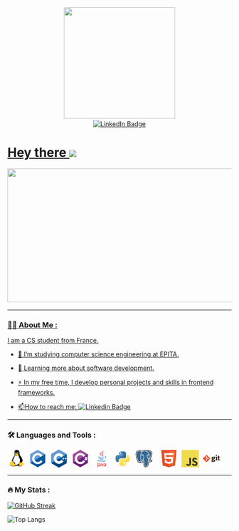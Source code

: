 <div id="header" align="center">
  <img src="https://github.com/EleVi1/EleVi1/assets/163721747/238d8b81-c763-4d42-b5d2-056a5dcf9a02" width="250" height="250">
</div>

<div id="badges", align="center">
  <a href="https://fr.linkedin.com/in/elena-villepreux">
    <img src="https://img.shields.io/badge/LinkedIn-blue?style=for-the-badge&logo=linkedin logoColor=white" alt="LinkedIn Badge"/>
</div>

<h1>
  Hey there
  <img src="https://media.giphy.com/media/hvRJCLFzcasrR4ia7z/giphy.gif" width="30px"/>
</h1>

<div align="center">
  <img src="https://cdn.pixabay.com/photo/2023/10/10/12/36/lofi-8306349_1280.jpg" width="600" height="300"/>
</div>

---

### :woman_technologist: About Me :

I am a CS student from France.
- :telescope: I’m studying computer science engineering at EPITA.

- :seedling: Learning more about software development.

- :zap: In my free time, I develop personal projects and skills in frontend frameworks.

- :mailbox:How to reach me: [![Linkedin Badge](https://img.shields.io/badge/-Linkedin-blue?style=flat&logo=Linkedin&logoColor=white)](https://fr.linkedin.com/in/elena-villepreux)

---

### :hammer_and_wrench: Languages and Tools :
<div>
  <img src="https://raw.githubusercontent.com/devicons/devicon/6910f0503efdd315c8f9b858234310c06e04d9c0/icons/linux/linux-original.svg" title="Linux" alt="Linux" width="40" height="40"/>&nbsp;
  <img src="https://raw.githubusercontent.com/devicons/devicon/6910f0503efdd315c8f9b858234310c06e04d9c0/icons/c/c-original.svg" title="C" alt="C" width="40" height="40"/>&nbsp;
  <img src="https://raw.githubusercontent.com/devicons/devicon/6910f0503efdd315c8f9b858234310c06e04d9c0/icons/cplusplus/cplusplus-original.svg" title="C++" alt="C++" width="40" height="40"/>&nbsp;
  <img src="https://raw.githubusercontent.com/devicons/devicon/6910f0503efdd315c8f9b858234310c06e04d9c0/icons/csharp/csharp-original.svg" title="C#" alt="C#" width="40" height="40"/>&nbsp;
  <img src="https://github.com/devicons/devicon/blob/master/icons/java/java-original-wordmark.svg" title="Java" alt="Java" width="40" height="40"/>&nbsp;
  <img src="https://raw.githubusercontent.com/devicons/devicon/6910f0503efdd315c8f9b858234310c06e04d9c0/icons/python/python-original.svg" title="Python" alt="Python" width="40" height="40"/>&nbsp;
  <img src="https://raw.githubusercontent.com/devicons/devicon/6910f0503efdd315c8f9b858234310c06e04d9c0/icons/postgresql/postgresql-original.svg" title="PostGreSQL" alt="PostGreSQL" width="40" height="40"/>&nbsp;
  <! -- <img src="https://github.com/devicons/devicon/blob/master/icons/css3/css3-plain-wordmark.svg"  title="CSS3" alt="CSS" width="40" height="40"/>&nbsp;
  <img src="https://github.com/devicons/devicon/blob/master/icons/html5/html5-original.svg" title="HTML5" alt="HTML" width="40" height="40"/>&nbsp;
  <img src="https://github.com/devicons/devicon/blob/master/icons/javascript/javascript-original.svg" title="JavaScript" alt="JavaScript" width="40" height="40"/>&nbsp;
  <img src="https://github.com/devicons/devicon/blob/master/icons/git/git-original-wordmark.svg" title="Git" **alt="Git" width="40" height="40"/>
</div>

---

### :fire: My Stats :

[![GitHub Streak](http://github-readme-streak-stats.herokuapp.com?user=EleVi1&theme=dark&background=000000)](https://git.io/streak-stats)

![Top Langs](https://github-readme-stats.vercel.app/api/top-langs/?username=EleVi1&theme=white&hide_border=true&include_all_commits=false&count_private=false&layout=compact)
